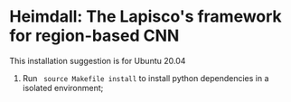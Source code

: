 Heimdall: The Lapisco's framework for region-based CNN
====

This installation suggestion is for Ubuntu 20.04

1. Run ` source Makefile install` to install python dependencies in a isolated environment;


